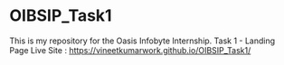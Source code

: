 # OIBSIP_Task1
This is my repository for the Oasis Infobyte Internship.
Task 1 - Landing Page
Live Site : https://vineetkumarwork.github.io/OIBSIP_Task1/
